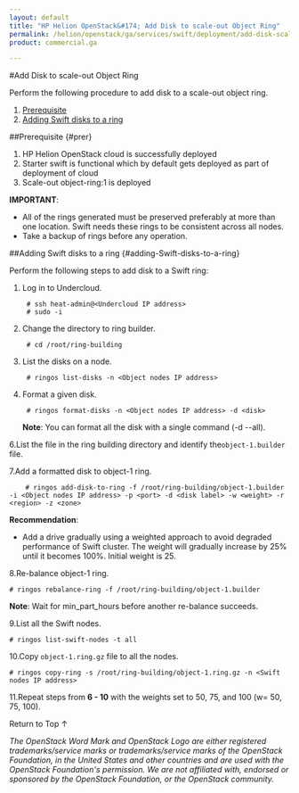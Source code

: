 ```yaml
---
layout: default
title: "HP Helion OpenStack&#174; Add Disk to scale-out Object Ring"
permalink: /helion/openstack/ga/services/swift/deployment/add-disk-scale-out/
product: commercial.ga

---
```

<!--UNDER REVISION-->

<script>

function PageRefresh {
onLoad="window.refresh"
}

PageRefresh();

</script>

<!---
<p style="font-size: small;"> <a href="/helion/openstack/ga/services/object/swift/expand-cluster/">&#9664; PREV</a> | <a href=" /helion/openstack/ga/services/object/swift/expand-cluster/">&#9650; UP</a> | <a href="/helion/openstack/ga/services/swift/deployment/add-disk-starter/"> NEXT &#9654</a> </p> --->


#Add Disk to scale-out Object Ring

Perform the following procedure to add disk to a scale-out object ring. 



1. [Prerequisite](#prer)
2. [Adding Swift disks to a ring](#adding-Swift-disks-to-a-ring)


##Prerequisite {#prer}

1. HP Helion OpenStack cloud is successfully deployed 
2. Starter swift is functional which by default gets deployed as part of deployment of cloud
2. Scale-out object-ring:1 is deployed


**IMPORTANT**:  
 
*  All of the rings generated must be preserved preferably at more than one location. Swift needs these rings to be consistent across all nodes.
* Take a backup of rings before any operation.


##Adding Swift disks to a ring {#adding-Swift-disks-to-a-ring}

Perform the following steps to add disk to a Swift ring:

1. Log in to Undercloud. 

		# ssh heat-admin@<Undercloud IP address> 
		# sudo -i

2. Change the directory to ring builder.

		# cd /root/ring-building

3. List the disks on a node.

		# ringos list-disks -n <Object nodes IP address> 

4. Format a given disk.

		# ringos format-disks -n <Object nodes IP address> -d <disk>

	**Note**: You can format all the disk with a single command (-d --all).

6.List the file in the ring building directory and identify the`object-1.builder` file.

7.Add a formatted disk to object-1 ring.

		# ringos add-disk-to-ring -f /root/ring-building/object-1.builder -i <Object nodes IP address> -p <port> -d <disk label> -w <weight> -r <region> -z <zone>

**Recommendation**: 
              
* Add a drive gradually using a weighted approach to avoid degraded performance of Swift cluster. The weight will gradually increase by 25% until it becomes 100%. Initial weight is 25.


8.Re-balance object-1 ring.

	# ringos rebalance-ring -f /root/ring-building/object-1.builder
	
**Note**: Wait for min&#095;part_hours before another re-balance succeeds.	


9.List all the Swift nodes. 

	# ringos list-swift-nodes -t all

			
10.Copy `object-1.ring.gz` file to all the nodes.

	# ringos copy-ring -s /root/ring-building/object-1.ring.gz -n <Swift nodes IP address>
	

11.Repeat steps from **6 - 10** with the weights set to 50, 75, and 100 (w= 50, 75, 100).


 
<a href="#top" style="padding:14px 0px 14px 0px; text-decoration: none;"> Return to Top &#8593; </a>


*The OpenStack Word Mark and OpenStack Logo are either registered trademarks/service marks or trademarks/service marks of the OpenStack Foundation, in the United States and other countries and are used with the OpenStack Foundation's permission. We are not affiliated with, endorsed or sponsored by the OpenStack Foundation, or the OpenStack community.*